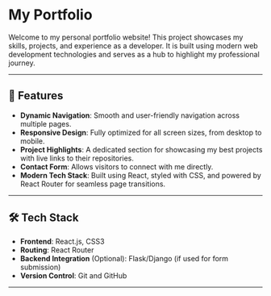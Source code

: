 # My Portfolio

Welcome to my personal portfolio website! This project showcases my skills, projects, and experience as a developer. It is built using modern web development technologies and serves as a hub to highlight my professional journey.

---

## 🌟 Features
- **Dynamic Navigation**: Smooth and user-friendly navigation across multiple pages.
- **Responsive Design**: Fully optimized for all screen sizes, from desktop to mobile.
- **Project Highlights**: A dedicated section for showcasing my best projects with live links to their repositories.
- **Contact Form**: Allows visitors to connect with me directly.
- **Modern Tech Stack**: Built using React, styled with CSS, and powered by React Router for seamless page transitions.

---

## 🛠️ Tech Stack
- **Frontend**: React.js, CSS3
- **Routing**: React Router
- **Backend Integration** (Optional): Flask/Django (if used for form submission)
- **Version Control**: Git and GitHub

---
